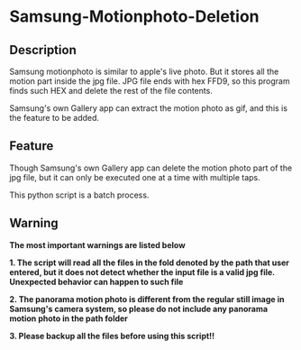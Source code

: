 # Samsung-Motionphoto-Deletion

## Description
Samsung motionphoto is similar to apple's live photo.
But it stores all the motion part inside the jpg file.
JPG file ends with hex FFD9, so this program finds such HEX and delete the rest of the file contents.

Samsung's own Gallery app can extract the motion photo as gif, and this is the feature to be added.

## Feature
Though Samsung's own Gallery app can delete the motion photo part of the jpg file, but it can only be executed one at a time with multiple taps.

This python script is a batch process.

## Warning
**The most important warnings are listed below**

**1. The script will read all the files in the fold denoted by the path that user entered, but it
does not detect whether the input file is a valid jpg file. Unexpected behavior can happen to such file**

**2. The panorama motion photo is different from the regular still image in Samsung's camera system, so 
please do not include any panorama motion photo in the path folder**

**3. Please backup all the files before using this script!!**
